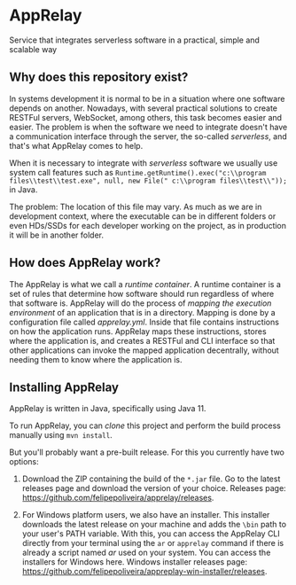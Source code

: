 # AppRelay
Service that integrates serverless software in a practical, simple and scalable way

## Why does this repository exist?
In systems development it is normal to be in a situation where one software depends on another. Nowadays, with several practical solutions to create RESTFul servers, WebSocket, among others, this task becomes easier and easier. The problem is when the software we need to integrate doesn't have a communication interface through the server, the so-called _serverless_, and that's what AppRelay comes to help.

When it is necessary to integrate with _serverless_ software we usually use system call features such as `Runtime.getRuntime().exec("c:\\program files\\test\\test.exe", null, new File(" c:\\program files\\test\\"));
` in Java.

The problem: The location of this file may vary. As much as we are in development context, where the executable can be in different folders or even HDs/SSDs for each developer working on the project, as in production it will be in another folder.

## How does AppRelay work?
The AppRelay is what we call a *runtime container*. A runtime container is a set of rules that determine how software should run regardless of where that software is. AppRelay will do the process of *mapping the execution environment* of an application that is in a directory. Mapping is done by a configuration file called *_apprelay.yml_*. Inside that file contains instructions on how the application runs. AppRelay maps these instructions, stores where the application is, and creates a RESTFul and CLI interface so that other applications can invoke the mapped application decentrally, without needing them to know where the application is.

## Installing AppRelay
AppRelay is written in Java, specifically using Java 11.

To run AppRelay, you can _clone_ this project and perform the build process manually using `mvn install`.

But you'll probably want a pre-built release. For this you currently have two options:

1. Download the ZIP containing the build of the `*.jar` file. Go to the latest releases page and download the version of your choice. Releases page: https://github.com/felipepoliveira/apprelay/releases.

2. For Windows platform users, we also have an installer. This installer downloads the latest release on your machine and adds the `\bin` path to your user's PATH variable. With this, you can access the AppRelay CLI directly from your terminal using the `ar` or `apprelay` command if there is already a script named _ar_ used on your system. You can access the installers for Windows here. Windows installer releases page: https://github.com/felipepoliveira/appreplay-win-installer/releases.

